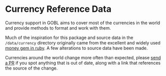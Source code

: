 # Currency Reference Data

Currency support in GOBL aims to cover most of the currencies in the world and provide methods to format and work with them.

Much of the inspiration for this package and source data in the `/data/currency` directory originally came from the excellent and widely used [money gem in ruby](https://rubymoney.github.io/money/). A few alterations to source data have been made.

Currencies around the world change more often than expected, please [send a PR](https://github.com/invopop/gobl/pulls) if you spot anything that is out of date, along with a link that references the source of the change.
